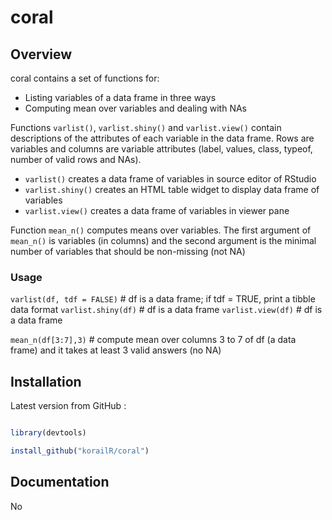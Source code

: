 coral
=========

## Overview

coral contains a set of functions for:
- Listing variables of a data frame in three ways
- Computing mean over variables and dealing with NAs


Functions `varlist()`, `varlist.shiny()` and `varlist.view()` contain descriptions of the attributes of each variable in the data frame. Rows are variables and columns are variable attributes (label, values, class, typeof, number of valid rows and NAs).

  - `varlist()` creates a data frame of variables in source editor of RStudio
  - `varlist.shiny()` creates an HTML table widget to display data frame of variables
  - `varlist.view()` creates a data frame of variables in viewer pane


Function `mean_n()` computes means over variables. The first argument of `mean_n()` is variables (in columns) and the second argument is the minimal number of variables  that should be non-missing (not NA)

### Usage  

`varlist(df, tdf = FALSE)` #  df is a data frame; if tdf = TRUE, print a tibble data format 
`varlist.shiny(df)`        #  df is a data frame
`varlist.view(df)`         #  df is a data frame

`mean_n(df[3:7],3)`        #  compute mean over columns 3 to 7 of df (a data frame) and it takes at least 3 valid answers (no NA)



## Installation


Latest version from GitHub :



```r

library(devtools)

install_github("korailR/coral")

```



## Documentation

No
